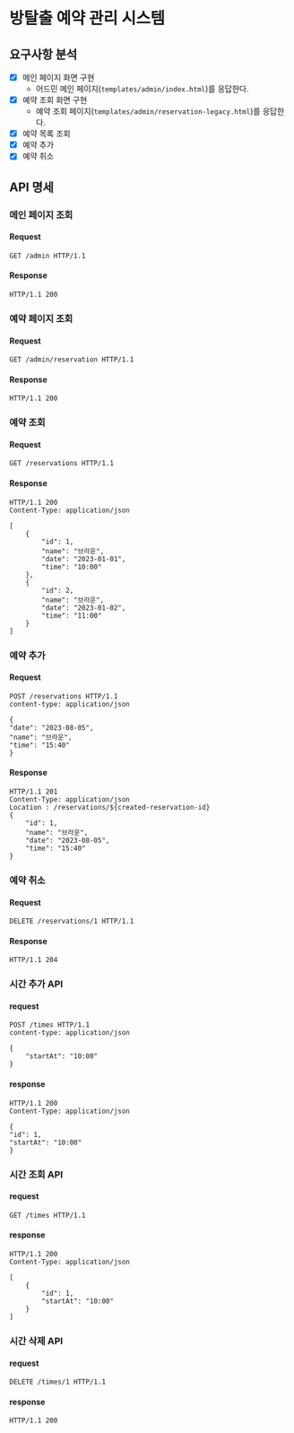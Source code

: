 # 방탈출 예약 관리 시스템

## 요구사항 분석

- [x] 메인 페이지 화면 구현 
  - 어드민 메인 페이지(`templates/admin/index.html`)를 응답한다.
- [x] 예약 조회 화면 구현
  - 예약 조회 페이지(`templates/admin/reservation-legacy.html`)를 응답한다.
- [x] 예약 목록 조회
- [x] 예약 추가
- [x] 예약 취소

## API 명세

### 메인 페이지 조회

#### Request

```http request
GET /admin HTTP/1.1
```

#### Response

```
HTTP/1.1 200 
```

### 예약 페이지 조회

#### Request

```http request
GET /admin/reservation HTTP/1.1
```

#### Response

```
HTTP/1.1 200 
```

### 예약 조회

#### Request

```http request
GET /reservations HTTP/1.1
```

#### Response

```
HTTP/1.1 200 
Content-Type: application/json

[
    {
        "id": 1,
        "name": "브라운",
        "date": "2023-01-01",
        "time": "10:00"
    },
    {
        "id": 2,
        "name": "브라운",
        "date": "2023-01-02",
        "time": "11:00"
    }
]
```

### 예약 추가

#### Request

```http request
POST /reservations HTTP/1.1
content-type: application/json

{
"date": "2023-08-05",
"name": "브라운",
"time": "15:40"
}
```

#### Response

```
HTTP/1.1 201 
Content-Type: application/json
Location : /reservations/${created-reservation-id}
{
    "id": 1,
    "name": "브라운",
    "date": "2023-08-05",
    "time": "15:40"
}
```

### 예약 취소

#### Request

```http request
DELETE /reservations/1 HTTP/1.1
```

#### Response

```
HTTP/1.1 204
```

### 시간 추가 API

#### request
```http request
POST /times HTTP/1.1
content-type: application/json

{
    "startAt": "10:00"
}
```

#### response
```
HTTP/1.1 200
Content-Type: application/json

{
"id": 1,
"startAt": "10:00"
}
```

### 시간 조회 API

#### request
```http request
GET /times HTTP/1.1
```

#### response
```
HTTP/1.1 200
Content-Type: application/json

[
    {
        "id": 1,
        "startAt": "10:00"
    }
]
```
    
### 시간 삭제 API

#### request
```http request
DELETE /times/1 HTTP/1.1
```

#### response
```
HTTP/1.1 200
```
